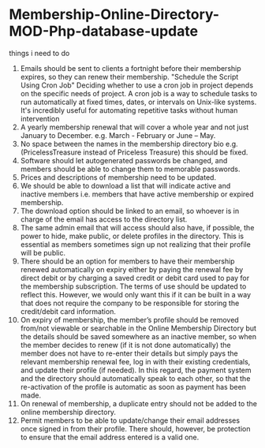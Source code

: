 # Membership-Online-Directory-MOD-Php-database-update

things i need to do 

1. Emails should be sent to clients a fortnight before their membership expires, so they can renew their membership. "Schedule the Script Using Cron Job" Deciding whether to use a cron job in project depends on the specific needs of project. A cron job is a way to schedule tasks to run automatically at fixed times, dates, or intervals on Unix-like systems. It's incredibly useful for automating repetitive tasks without human intervention
2. A yearly membership renewal that will cover a whole year and not just January to December. e.g. March - February or June – May.
3. No space between the names in the membership directory bio e.g. (PricelessTreasure instead of Priceless Treasure) this should be fixed.
4. Software should let autogenerated passwords be changed, and members should be able to change them to memorable passwords.
5. Prices and descriptions of membership need to be updated.
6. We should be able to download a list that will indicate active and inactive members i.e. members that have active membership or expired membership.
7. The download option should be linked to an email, so whoever is in charge of the email has access to the directory list.
8. The same admin email that will access should also have, if possible, the power to hide, make public, or delete profiles in the directory. This is essential as members sometimes sign up not realizing that their profile will be public.
9. There should be an option for members to have their membership renewed automatically on expiry either by paying the renewal fee by direct debit or by charging a saved credit or debit card used to pay for the membership subscription. The terms of use should be updated to reflect this. However, we would only want this if it can be built in a way that does not require the company to be responsible for storing the credit/debit card information.
10. On expiry of membership, the member’s profile should be removed from/not viewable or searchable in the Online Membership Directory but the details should be saved somewhere as an inactive member, so when the member decides to renew (if it is not done automatically) the member does not have to re-enter their details but simply pays the relevant membership renewal fee, log in with their existing credentials, and update their profile (if needed). In this regard, the payment system and the directory should automatically speak to each other, so that the re-activation of the profile is automatic as soon as payment has been made.
11. On renewal of membership, a duplicate entry should not be added to the online membership directory.
12. Permit members to be able to update/change their email addresses once signed in from their profile. There should, however, be protection to ensure that the email address entered is a valid one.